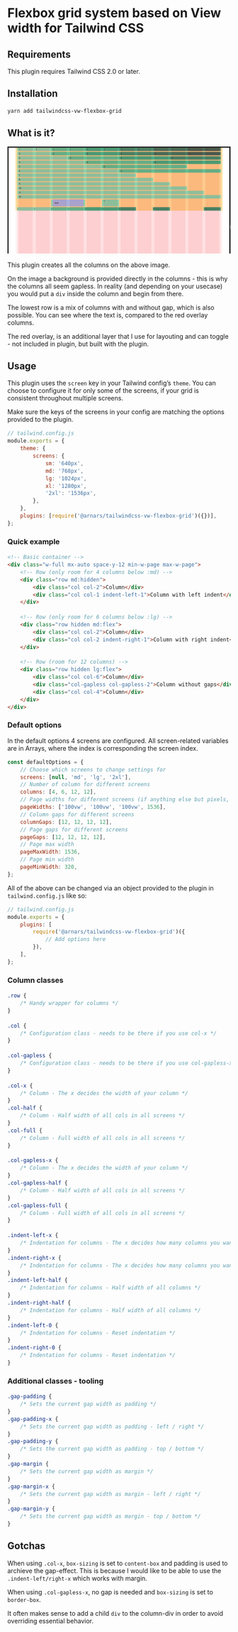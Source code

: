 # Flexbox grid system based on View width for Tailwind CSS

## Requirements

This plugin requires Tailwind CSS 2.0 or later.

## Installation

```bash
yarn add tailwindcss-vw-flexbox-grid
```

## What is it?

![alt text](https://raw.githubusercontent.com/arnars/tailwindcss-vw-flexbox-grid/main/grid-image.png)

This plugin creates all the columns on the above image.

On the image a background is provided directly in the columns - this is why the columns all seem gapless. In reality (and depending on your usecase) you would put a `div` inside the column and begin from there.

The lowest row is a mix of columns with and without gap, which is also possible. You can see where the text is, compared to the red overlay columns.

The red overlay, is an additional layer that I use for layouting and can toggle - not included in plugin, but built with the plugin.

## Usage

This plugin uses the `screen` key in your Tailwind config’s `theme`. You can choose to configure it for only some of the screens, if your grid is consistent throughout multiple screens.

Make sure the keys of the screens in your config are matching the options provided to the plugin.

```js
// tailwind.config.js
module.exports = {
    theme: {
        screens: {
            sm: '640px',
            md: '768px',
            lg: '1024px',
            xl: '1280px',
            '2xl': '1536px',
        },
    },
    plugins: [require('@arnars/tailwindcss-vw-flexbox-grid')({})],
};
```

### Quick example

```html
<!-- Basic container -->
<div class="w-full mx-auto space-y-12 min-w-page max-w-page">
    <!-- Row (only room for 4 columns below :md) -->
    <div class="row md:hidden">
        <div class="col col-2">Column</div>
        <div class="col col-1 indent-left-1">Column with left indent</div>
    </div>

    <!-- Row (only room for 6 columns below :lg) -->
    <div class="row hidden md:flex">
        <div class="col col-2">Column</div>
        <div class="col col-2 indent-right-1">Column with right indent</div>
    </div>

    <!-- Row (room for 12 columns) -->
    <div class="row hidden lg:flex">
        <div class="col col-6">Column</div>
        <div class="col-gapless col-gapless-2">Column without gaps</div>
        <div class="col col-4">Column</div>
    </div>
</div>
```

### Default options

In the default options 4 screens are configured. All screen-related variables are in Arrays, where the index is corresponding the screen index.

```js
const defaultOptions = {
    // Choose which screens to change settings for
    screens: [null, 'md', 'lg', '2xl'],
    // Number of column for different screens
    columns: [4, 6, 12, 12],
    // Page widths for different screens (if anything else but pixels, set as string. Pixels will be converted to em)
    pageWidths: ['100vw', '100vw', '100vw', 1536],
    // Column gaps for different screens
    columnGaps: [12, 12, 12, 12],
    // Page gaps for different screens
    pageGaps: [12, 12, 12, 12],
    // Page max width
    pageMaxWidth: 1536,
    // Page min width
    pageMinWidth: 320,
};
```

All of the above can be changed via an object provided to the plugin in `tailwind.config.js` like so:

```js
// tailwind.config.js
module.exports = {
    plugins: [
        require('@arnars/tailwindcss-vw-flexbox-grid')({
            // Add options here
        }),
    ],
};
```

### Column classes

```css
.row {
    /* Handy wrapper for columns */
}

.col {
    /* Configuration class - needs to be there if you use col-x */
}

.col-gapless {
    /* Configuration class - needs to be there if you use col-gapless-x */
}

.col-x {
    /* Column - The x decides the width of your column */
}
.col-half {
    /* Column - Half width of all cols in all screens */
}
.col-full {
    /* Column - Full width of all cols in all screens */
}

.col-gapless-x {
    /* Column - The x decides the width of your column */
}
.col-gapless-half {
    /* Column - Half width of all cols in all screens */
}
.col-gapless-full {
    /* Column - Full width of all cols in all screens */
}

.indent-left-x {
    /* Indentation for columns - The x decides how many columns you want to indent */
}
.indent-right-x {
    /* Indentation for columns - The x decides how many columns you want to indent */
}
.indent-left-half {
    /* Indentation for columns - Half width of all columns */
}
.indent-right-half {
    /* Indentation for columns - Half width of all columns */
}
.indent-left-0 {
    /* Indentation for columns - Reset indentation */
}
.indent-right-0 {
    /* Indentation for columns - Reset indentation */
}
```

### Additional classes - tooling

```css
.gap-padding {
    /* Sets the current gap width as padding */
}
.gap-padding-x {
    /* Sets the current gap width as padding - left / right */
}
.gap-padding-y {
    /* Sets the current gap width as padding - top / bottom */
}
.gap-margin {
    /* Sets the current gap width as margin */
}
.gap-margin-x {
    /* Sets the current gap width as margin - left / right */
}
.gap-margin-y {
    /* Sets the current gap width as margin - top / bottom */
}
```

## Gotchas

When using `.col-x`, `box-sizing` is set to `content-box` and padding is used to archieve the gap-effect.
This is because I would like to be able to use the `.indent-left/right-x` which works with margin.

When using `.col-gapless-x`, no gap is needed and `box-sizing` is set to `border-box`.

It often makes sense to add a child `div` to the column-div in order to avoid overriding essential behavior.
